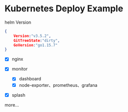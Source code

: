 # Kubernetes Deploy Example

helm Version
```json
{
	Version:"v3.5.2", 
	GitTreeState:"dirty", 
	GoVersion:"go1.15.7"
}
```

- [x] nginx
- [x] monitor
	- [x] dashboard
	- [x] node-exporter、prometheus、grafana
- [x] splash


more...

